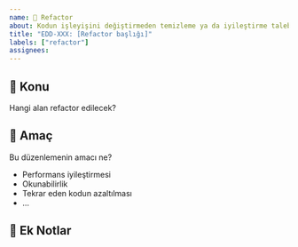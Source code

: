 ```yaml
---
name: 🧹 Refactor
about: Kodun işleyişini değiştirmeden temizleme ya da iyileştirme talebi
title: "EDD-XXX: [Refactor başlığı]"
labels: ["refactor"]
assignees: 
---
```


## 🔧 Konu

Hangi alan refactor edilecek?

## 🎯 Amaç

Bu düzenlemenin amacı ne?

- Performans iyileştirmesi
- Okunabilirlik
- Tekrar eden kodun azaltılması
- ...

## 🧠 Ek Notlar

<!-- Varsa teknik detaylar, riskler, dikkat edilmesi gerekenler -->
